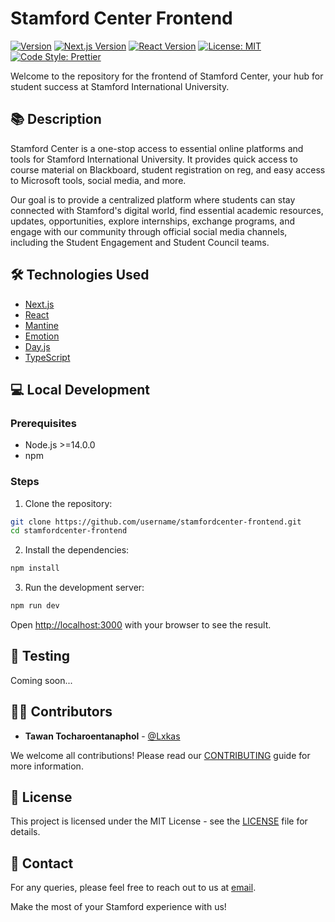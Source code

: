 # Stamford Center Frontend

[![Version](https://img.shields.io/badge/version-0.1.0-blue?style=for-the-badge)](https://github.com/username/stamfordcenter-frontend)
[![Next.js Version](https://img.shields.io/badge/Next.js-13.4.12-lightblue?style=for-the-badge)](https://nextjs.org/)
[![React Version](https://img.shields.io/badge/React-18.2.0-green?style=for-the-badge)](https://reactjs.org/)
[![License: MIT](https://img.shields.io/badge/License-MIT-yellow?style=for-the-badge)](https://opensource.org/licenses/MIT)
[![Code Style: Prettier](https://img.shields.io/badge/Code%20Style-Prettier-orange?style=for-the-badge)](https://prettier.io/)

Welcome to the repository for the frontend of Stamford Center, your hub for student success at Stamford International University.

## 📚 Description
Stamford Center is a one-stop access to essential online platforms and tools for Stamford International University. It provides quick access to course material on Blackboard, student registration on reg, and easy access to Microsoft tools, social media, and more.

Our goal is to provide a centralized platform where students can stay connected with Stamford's digital world, find essential academic resources, updates, opportunities, explore internships, exchange programs, and engage with our community through official social media channels, including the Student Engagement and Student Council teams.

## 🛠️ Technologies Used
- [Next.js](https://nextjs.org/)
- [React](https://reactjs.org/)
- [Mantine](https://mantine.dev/)
- [Emotion](https://emotion.sh/docs/introduction)
- [Day.js](https://day.js.org/)
- [TypeScript](https://www.typescriptlang.org/)

## 💻 Local Development
### Prerequisites
- Node.js >=14.0.0
- npm

### Steps
1. Clone the repository:
```bash
git clone https://github.com/username/stamfordcenter-frontend.git
cd stamfordcenter-frontend
```

2. Install the dependencies:
```bash
npm install
```

3. Run the development server:
```bash
npm run dev
```

Open [http://localhost:3000](http://localhost:3000) with your browser to see the result.

## 🧪 Testing
Coming soon...

## 🧑‍💻 Contributors
- **Tawan Tocharoentanaphol** - [@Lxkas](https://github.com/Lxkas)

We welcome all contributions! Please read our [CONTRIBUTING](CONTRIBUTING.md) guide for more information.

## 📃 License
This project is licensed under the MIT License - see the [LICENSE](LICENSE) file for details.

## 📧 Contact
For any queries, please feel free to reach out to us at [email](mailto:some-email@example.com).

Make the most of your Stamford experience with us!